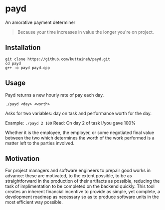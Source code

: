 # payd
An amorative payment determiner
>Because your time increases in value the longer you're on project.

## Installation
```
git clone https://github.com/kuttaineh/payd.git
cd payd
g++ -o payd payd.cpp
```

## Usage
Payd returns a new hourly rate of pay each day.
```
./payd <day> <worth>
```
Asks for two variables: day on task and performance worth for the day.

Example: `./payd 2 100`
Read: On day 2 of task I/you gave 100%

Whether it is the employee, the employer, or some negotiated final value between the two which determines the worth of the work performed is a matter left to the parties involved.

## Motivation
For project managers and software engineers to prepair good works in advance: these are motivated, to the extent possible, to be as straightforward in the production of their artifacts as possible, reducing the task of implimentation to be completed on the backend quickly. This tool creates an inherent financial incentive to provide as simple, yet complete, a development roadmap as necessary so as to produce software units in the most efficient way possible. 
